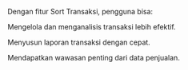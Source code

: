 Dengan fitur Sort Transaksi, pengguna bisa:

Mengelola dan menganalisis transaksi lebih efektif.

Menyusun laporan transaksi dengan cepat.

Mendapatkan wawasan penting dari data penjualan.
